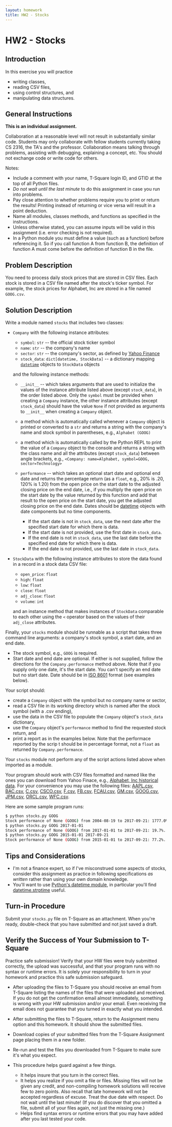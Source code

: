 ```yaml
---
layout: homework
title: HW2 - Stocks
---
```


# HW2 - Stocks

## Introduction

In this exercise you will practice

- writing classes,
- reading CSV files,
- using control structures, and
- manipulating data structures.

## General Instructions

**This is an individual assignment.**

Collaboration at a reasonable level will not result in substantially similar code. Students may only collaborate with fellow students currently taking CS 2316, the TA's and the professor. Collaboration means talking through problems, assisting with debugging, explaining a concept, etc. You should not exchange code or write code for others.

Notes:

- Include a comment with your name, T-Square login ID, and GTID at the top of all Python files.
- *Do not wait until the last minute* to do this assignment in case you run into problems.
- Pay close attention to whether problems require you to print or return the results! Printing instead of returning or vice versa will result in a point deduction.
- Name all modules, classes methods, and functions as specified in the instructions.
- Unless otherwise stated, you can assume inputs will be valid in this assignment (i.e. error checking is not required).
- In a Python module you must define a value (such as a function) before referencing it. So if you call function A from function B, the definition of function A must come before the definition of function B in the file.

## Problem Description

You need to process daily stock prices that are stored in CSV files. Each stock is stored in a CSV file named after the stock's ticker symbol. For example, the stock prices for Alphabet, Inc are stored in a file named `GOOG.csv`.

## Solution Description

Write a module named `stocks` that includes two classes:

- `Company` with the following instance attributes:

  - `symbol`: `str` -- the official stock ticker symbol
  - `name`: `str` -- the company's name
  - `sector`: `str` -- the company's sector, as defined by [Yahoo Finance](https://finance.yahoo.com/industries)
  - `stock_data`: `dict[datetime, StockData]` -- a dictionary mapping [`datetime`](https://docs.python.org/3/library/datetime.html#datetime-objects) objects to `StockData` objects

  and the following instance methods:

  - `__init__` -- which takes arguments that are used to initialize the values of the instance attribute listed above (except `stock_data`), in the order listed above. Only the `symbol` must be provided when creating a `Company` instance, the other instance attributes (except `stock_data`) should have the value `None` if not provided as arguments to `__init__` when creating a `Company` object.

  - a method which is automatically called whenever a `Company` object is printed or converted to a `str` and returns a string with the company's name and stock symbol in parentheses, e.g., `Alphabet (GOOG)`

  - a method which is automatically called by the Python REPL to print the value of a `Company` object to the console and returns a string with the class name and all the attributes (except `stock_data`) between angle brackets, e.g., `<Company: name=Alphabet, symbol=GOOG, sector=Technology>`

  - `performance` -- which takes an optional start date and optional end date and returns the percentage return (as a `float`, e.g., 20% is .20, 120% is 1.20) from the open price on the start date to the adjusted closing price on the end date, i.e., if you multiply the open price on the start date by the value returned by this function and add that result to the open price on the start date, you get the adjusted closing price on the end date. Dates should be [datetime](https://docs.python.org/3/library/datetime.html#datetime-objects) objects with date components but no time components.

    - If the start date is not in `stock_data`, use the next date after the specified start date for which there is data.
    - If the start date is not provided, use the first date in `stock_data`.
    - If the end date is not in `stock_data`, use the last date before the specified end date for which there is data.
    - If the end date is not provided, use the last date in `stock_data`.

- `StockData` with the following instance attributes to store the data found in a record in a stock data CSV file:

  - `open_price`: `float`
  - `high`: `float`
  - `low`: `float`
  - `close`: `float`
  - `adj_close`: `float`
  - `volume`: `int`

  and an instance method that makes instances of `StockData` comparable to each other using the `<` operator based on the values of their `adj_close` attributes.

Finally, your `stocks` module should be runnable as a script that takes three command line arguments: a company's stock symbol, a start date, and an end date.

- The stock symbol, e.g., `GOOG` is required.
- Start date and end date are optional. If either is not supplied, follow the directions for the `Company.performance` method above. Note that if you supply only one date, it's the start date. You can't specify an end date but no start date. Date should be in [ISO 8601](https://en.wikipedia.org/wiki/ISO_8601) format (see examples below).

Your script should:

- create a `Company` object with the symbol but no company name or sector,
- read a CSV file in its working directory which is named after the stock symbol (with a .csv ending),
- use the data in the CSV file to populate the `Company` object's `stock_data` dictionary,
- use the `Company` object's `performance` method to find the requested stock return, and
- print a report as in the examples below. Note that the performace reported by the scrip t should be in percentage format, not a `float` as returned by `Company.performance`.

Your `stocks` module not perform any of the script actions listed above when imported as a module.

Your program should work with CSV files formatted and named like the ones you can download from Yahoo Finace, e.g., [Alphabet, Inc historical data](https://finance.yahoo.com/quote/GOOG/history?p=GOOG). For your convenience you may use the following files: [AAPL.csv](../../data/AAPL.csv), [BAC.csv](../../data/BAC.csv), [C.csv](../../data/C.csv), [CSCO.csv](../../data/CSCO.csv), [F.csv](../../data/F.csv), [FB.csv](../../data/FB.csv), [FCAU.csv](../../data/FCAU.csv), [GM.csv](../../data/GM.csv), [GOOG.csv](../../data/GOOG.csv), [JPM.csv](../../data/JPM.csv), [ORCL.csv](../../data/ORCL.csv), [WFC.csv](../../data/WFC.csv).

Here are some sample program runs:

```sh
$ python stocks.py GOOG
Stock performance of None (GOOG) from 2004-08-19 to 2017-09-21: 1777.0%.
$ python stocks.py GOOG 2017-01-01
Stock performance of None (GOOG) from 2017-01-01 to 2017-09-21: 19.7%.
$ python stocks.py GOOG 2015-01-01 2017-09-21
Stock performance of None (GOOG) from 2015-01-01 to 2017-09-21: 77.2%.
```


## Tips and Considerations

- I'm not a finance expert, so if I've misconstrued some aspects of stocks, consider this assignment as practice in following specifications *as written* rather than using your own domain knowledge.
- You'll want to use [Python's datetime module](https://docs.python.org/3/library/datetime.html), in particular you'll find [datetime.strptime](https://docs.python.org/3/library/datetime.html#datetime.datetime.strptime) useful.

## Turn-in Procedure

Submit your `stocks.py` file on T-Square as an attachment.  When you're ready, double-check that you have submitted and not just saved a draft.

## Verify the Success of Your Submission to T-Square

Practice safe submission! Verify that your HW files were truly submitted correctly, the upload was successful, and that your program runs with no syntax or runtime errors. It is solely your responsibility to turn in your homework and practice this safe submission safeguard.

- After uploading the files to T-Square you should receive an email from T-Square listing the names of the files that were uploaded and received. If you do not get the confirmation email almost immediately, something is wrong with your HW submission and/or your email. Even receiving the email does not guarantee that you turned in exactly what you intended.
- After submitting the files to T-Square, return to the Assignment menu option and this homework. It should show the submitted files.
- Download copies of your submitted files from the T-Square Assignment page placing them in a new folder.
- Re-run and test the files you downloaded from T-Square to make sure it's what you expect.
- This procedure helps guard against a few things.

    - It helps insure that you turn in the correct files.
    - It helps you realize if you omit a file or files. Missing files will not be given any credit, and non-compiling homework solutions will receive few to zero points. Also recall that late homework will not be accepted regardless of excuse. Treat the due date with respect.  Do not wait until the last minute!
(If you do discover that you omitted a file, submit all of your files again, not just the missing one.)
    - Helps find syntax errors or runtime errors that you may have added after you last tested your code.
